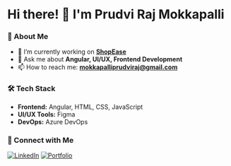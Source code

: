 <!--
**MokkapalliPrudviRaj/MokkapalliPrudviRaj** is a ✨ _special_ ✨ repository because its `README.md` (this file) appears on your GitHub profile.

Here are some ideas to get you started:

- 🔭 I’m currently working on ...
- 🌱 I’m currently learning ...
- 👯 I’m looking to collaborate on ...
- 🤔 I’m looking for help with ...
- 💬 Ask me about ...
- 📫 How to reach me: ...
- 😄 Pronouns: ...
- ⚡ Fun fact: ...
-->


# Hi there! 👋 I'm Prudvi Raj Mokkapalli

### 🚀 About Me
- 🔭 I’m currently working on **[ShopEase](https://github.com/MokkapalliPrudviRaj/shop-ease)**
- 💬 Ask me about **Angular, UI/UX, Frontend Development**
- 📫 How to reach me: **[mokkapalliprudviraj@gmail.com](mailto:mokkapalliprudviraj@gmail.com)**

### 🛠 Tech Stack
- **Frontend:** Angular, HTML, CSS, JavaScript
- **UI/UX Tools:** Figma
- **DevOps:** Azure DevOps

### 🔗 Connect with Me
[![LinkedIn](https://img.shields.io/badge/-LinkedIn-blue?style=flat&logo=linkedin)](https://www.linkedin.com/in/uiuxbyprudvi/)
[![Portfolio](https://img.shields.io/badge/-Portfolio-green?style=flat&logo=web)](https://mokkapalliprudviraj.github.io/Personal-Portfolio/)
